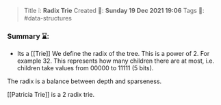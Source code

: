 > Title ❕: **Radix Trie**
> Created 📅: **Sunday 19 Dec 2021 19:06**
  Tags 📎: #data-structures 

### Summary ⌛:
- Its a [[Trie]]
We define the radix of the tree. This is a power of 2. For example 32. This represents how many children there are at most, i.e. children take values from 00000 to 11111 (5 bits).

The radix is a balance between depth and sparseness.

[[Patricia Trie]] is a 2 radix trie.